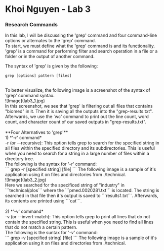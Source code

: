 # Khoi Nguyen - Lab 3
### Research Commands
In this lab, I will be discussing the 'grep' command and four command-line options or alternates to the 'grep' command. <br>
To start, we must define what the 'grep' command is and its functionality. 'grep' is a command for performing filter and search operation in a file or a folder or in the output of another command. <br>

The syntax of 'grep' is given by the following: <br>
```
grep [options] pattern [files]
```
<br>
To better visualize, the following image is a screenshot of the syntax of 'grep' command syntax. <br>
![Image](lab3_1.jpg) <br>
In this screenshot, we see that 'grep' is filtering out all files that contains "biomed" in it. Then it is saving all the outputs into the "grep-results.txt". Afterwards, we use the 'wc' command to print out the line count, word count, and character count of our saved outputs in "grep-results.txt". <br>
<br>
**Four Alternatives to 'grep'** <br>
1) *'-r' command* <br>
-r (or --recursive): This option tells grep to search for the specified string in all files within the specified directory and its subdirectories. This is useful when you need to search for a string in a large number of files within a directory tree. <br>
The following is the syntax for '-r' command: <br>
```
grep -r [specified string] [file]
```
The following image is a sample of it's application using it on files and directories from ./technical. <br>
![Image](lab3_2.jpg) <br>
Here we searched for the specificed string of "industry" in ```technical/plos``` where the ```pmed.0020281.txt``` is located. The string is searched in that file then it's output is saved to ```results1.txt```. Afterwards, its contents are printed using ```cat```. <br>
<br>
2) *'-v' command* <br>
-v (or --invert-match): This option tells grep to print all lines that do not contain the specified string. This is useful when you need to find all lines that do not match a certain pattern. <br>
The following is the suntax for '-v' command: <br>
```
grep -v [specified string] [file]
```
The following image is a sample of it's application using it on files and directories from ./technical. <br>
